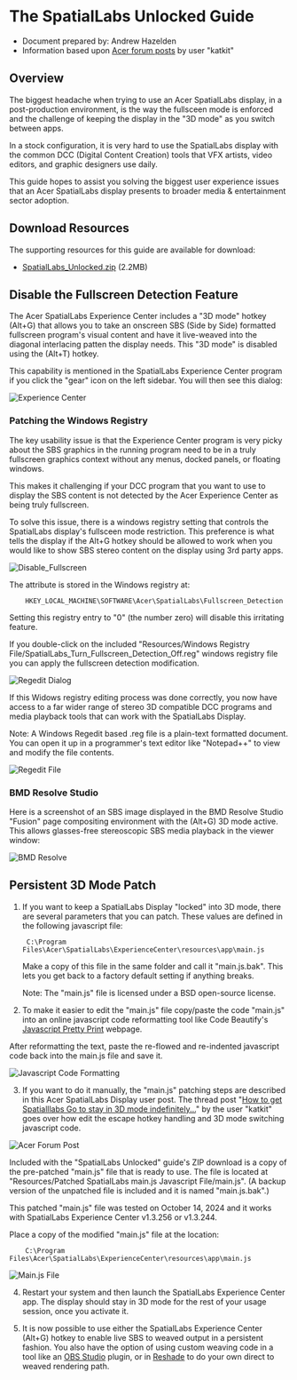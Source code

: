 # The SpatialLabs Unlocked Guide

- Document prepared by: Andrew Hazelden
- Information based upon [Acer forum posts](https://community.acer.com/en/discussion/712715/how-to-get-spatialllabs-go-to-stay-in-3d-mode-indefinitely) by user "katkit"  

## Overview

The biggest headache when trying to use an Acer SpatialLabs display, in a post-production environment, is the way the fullsceen mode is enforced and the challenge of keeping the display in the "3D mode" as you switch between apps.

In a stock configuration, it is very hard to use the SpatialLabs display with the common DCC (Digital Content Creation) tools that VFX artists, video editors, and graphic designers use daily.

This guide hopes to assist you solving the biggest user experience issues that an Acer SpatialLabs display presents to broader media & entertainment sector adoption.

## Download Resources

The supporting resources for this guide are available for download:  
- [SpatialLabs_Unlocked.zip](https://kartaverse.github.io/OpenDisplayXR/guides/Acer_SpatialLabs_Display/SpatialLabs_Unlocked.zip) (2.2MB)

## Disable the Fullscreen Detection Feature

The Acer SpatialLabs Experience Center includes a "3D mode" hotkey (Alt+G) that allows you to take an onscreen SBS (Side by Side) formatted fullscreen program's visual content and have it live-weaved into the diagonal interlacing patten the display needs. This "3D mode" is disabled using the (Alt+T) hotkey.

This capability is mentioned in the SpatialLabs Experience Center program if you click the "gear" icon on the left sidebar. You will then see this dialog:

![Experience Center](Images/Experience_Center_SBS_Mode.png)

### Patching the Windows Registry

The key usability issue is that the Experience Center program is very picky about the SBS graphics in the running program need to be in a truly fullscreen graphics context without any menus, docked panels, or floating windows.

This makes it challenging if your DCC program that you want to use to display the SBS content is not detected by the Acer Experience Center as being truly fullscreen.

To solve this issue, there is a windows registry setting that controls the SpatialLabs display's fullsceen mode restriction. This preference is what tells the display if the Alt+G hotkey should be allowed to work when you would like to show SBS stereo content on the display using 3rd party apps.

![Disable_Fullscreen](Images/Regedit_Disable_Fullscreen_Detection.png)

The attribute is stored in the Windows registry at:

		HKEY_LOCAL_MACHINE\SOFTWARE\Acer\SpatialLabs\Fullscreen_Detection

Setting this registry entry to "0" (the number zero) will disable this irritating feature.

If you double-click on the included "Resources/Windows Registry File/SpatialLabs_Turn_Fullscreen_Detection_Off.reg" windows registry file you can apply the fullscreen detection modification.

![Regedit Dialog](Images/apply_registry.png)

If this Widows registry editing process was done correctly, you now have access to a far wider range of stereo 3D compatible DCC programs and media playback tools that can work with the SpatialLabs Display. 

Note: A Windows Regedit based .reg file is a plain-text formatted document. You can open it up in a programmer's text editor like "Notepad++" to view and modify the file contents.

![Regedit File](Images/regedit_file_contents.png)

### BMD Resolve Studio

Here is a screenshot of an SBS image displayed in the BMD Resolve Studio "Fusion" page compositing environment with the (Alt+G) 3D mode active. This allows glasses-free stereoscopic SBS media playback in the viewer window:

![BMD Resolve](Images/BMD_Resolve_SBS_Mode.jpg)

## Persistent 3D Mode Patch

1. If you want to keep a SpatialLabs Display "locked" into 3D mode, there are several parameters that you can patch. These values are defined in the following javascript file:

		C:\Program Files\Acer\SpatialLabs\ExperienceCenter\resources\app\main.js

	Make a copy of this file in the same folder and call it "main.js.bak". This lets you get back to a factory default setting if anything breaks.

	Note: The "main.js" file is licensed under a BSD open-source license.

2. To make it easier to edit the "main.js" file copy/paste the code "main.js" into an online javascript code reformatting tool like Code Beautify's [Javascript Pretty Print](https://codebeautify.org/javascript-pretty-print) webpage.

After reformatting the text, paste the re-flowed and re-indented javascript code back into the main.js file and save it.

![Javascript Code Formatting](Images/javascript_pretty_print.png)

3. If you want to do it manually, the "main.js" patching steps are described in this Acer SpatialLabs Display user post. The thread post "[How to get Spatialllabs Go to stay in 3D mode indefinitely...](https://community.acer.com/en/discussion/712715/how-to-get-spatialllabs-go-to-stay-in-3d-mode-indefinitely)" by the user "katkit" goes over how edit the escape hotkey handling and 3D mode switching javascript code.

![Acer Forum Post](Images/acer_forum_post.png)

Included with the "SpatialLabs Unlocked" guide's ZIP download is a copy of the pre-patched "main.js" file that is ready to use. The file is located at "Resources/Patched SpatialLabs main.js Javascript File/main.js". (A backup version of the unpatched file is included and it is named "main.js.bak".)
	
This patched "main.js" file was tested on October 14, 2024 and it works with SpatialLabs Experience Center v1.3.256 or v1.3.244.

Place a copy of the modified "main.js" file at the location:

		C:\Program Files\Acer\SpatialLabs\ExperienceCenter\resources\app\main.js

![Main.js File](Images/installing_mainjs_file.png)

4. Restart your system and then launch the SpatialLabs Experience Center app. The display should stay in 3D mode for the rest of your usage session, once you activate it.

5. It is now possible to use either the SpatialLabs Experience Center (Alt+G) hotkey to enable live SBS to weaved output in a persistent fashion. You also have the option of using custom weaving code in a tool like an [OBS Studio](https://obsproject.com/) plugin, or in [Reshade](https://reshade.me/) to do your own direct to weaved rendering path.

